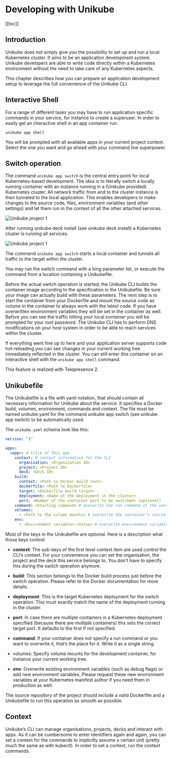 # Developing with Unikube

[[toc]]

## Introduction

Unikube does not simply give you the possibility to set up and run a local Kubernetes cluster. It aims to be an application development system. Unikube developers are able to write code directly within a Kubernetes environment without the need to take care of any Kubernetes aspects.

This chapter describes how you can prepare an application development setup to leverage the full convenience of the Unikube CLI.

## Interactive Shell

For a range of different tasks you may have to run application specific commands in your service, for instance to create a superuser. In order to easily get an interactive shell in an app container run:

```shell
unikube app shell
```

You will be prompted with all available apps in your current project context. Select the one you want and go ahead with your command line superpower.

## Switch operation

The command `unikube app switch` is the central entry point for local Kubernetes-based development. The idea is to literally switch a locally running container with an instance running in a (Unikube provided) Kubernetes cluster. All network traffic from and to the cluster instance is then tunneled to the local application. This enables developers to make changes to the source code, files, environment variables (and other settings) and let them run in the context of all the other attached services.

![Unikube project 1](/docs/img/project-unikube-1.png)

After running unikube deck install (see unikube deck install) a Kubernetes cluster is running all services.

![Unikube project 1](/docs/img/project-unikube-2.png)

The command `unikube app switch` starts a local container and tunnels all traffic to the target within the cluster.

You may run the switch command with a long parameter list, or execute the command from a location containing a Unikubefile.

Before the actual switch operation is started, the Unikube CLI builds the container image according to the specification in the Unikubefile. Be sure your image can actually build with these parameters. The next step is to start the container from your Dockerfile and mount the source code as volume in the container to always work with the latest code. If you have overwritten environment variables they will be set in the container as well. Before you can see the traffic hitting your local container you will be prompted for your root password. The Unikube CLI has to perform DNS modifications on your host system in order to be able to reach services within the cluster.

If everything went fine up to here and your application server supports code hot-reloading you can see changes in your current working tree immediately reflected in the cluster. You can still enter this container on an interactive shell with the `unikube app shell` command.

This feature is realized with Telepresence 2.

## Unikubefile

The Unikubefile is a file with yaml notation, that should contain all necessary information for Unikube about the service. It specifies a Docker build, volumes, environment, commands and context. The file must be named unikube.yaml for the command unikube app switch (see unikube app switch) to be automatically used.

The `unikube.yaml` schema look like this:

```yaml
version: "1"

apps:
  <app>: # title of this app
    context: # context information for the CLI
      organization: <Organization ID>
      project: <Project ID>
      deck: <Deck ID>
    build:
      context: <Path to Docker build root>
      dockerfile: <Path to Dockerfile>
      target: <Dockerfile build target>
      deployment: <Name of the Deployment in the cluster>
      port: <Number of the container port to be switched> (optional)
    command: <Starting command> # overwrite the run command of the services during development
    volumes:
      - <Path to the volume mounts> # overwrite the container's source directory with your working tree
    env:
      - <Environment variable>:<Value> # overwrite environment variables from the deployment, see: unikube app env
```

Most of the keys in the Unikubefile are optional. Here is a description what those keys control:

- **context**: The sub-keys of the first level context item are used control the CLI’s context. For your convenience you can set the organisation, the project and the deck this service belongs to. You don’t have to specify this during the switch operation anymore.

- **build**: This section belongs to the Docker build process just before the switch operation. Please refer to the Docker documentation for more details.

- **deployment**: This is the target Kubernetes deployment for the switch operation. This must exactly match the name of the deployment running in the cluster.

- **port**: In case there are multiple containers in a Kubernetes deployment specified (because there are multiple containers) this sets the correct target port. It defaults to the first if not specified.

- **command**: If your container does not specify a run command or you want to overwrite it, that’s the place for it. Write it as a single string.

- volumes: Specify volume mounts for the development container, for instance your current working tree.

- **env**: Overwrite existing environment variables (such as debug flags) or add new environment variables. Please request these new environment variables at your Kubernetes manifest author if you need them in production as well.

The source repository of the project should include a valid Dockerfile and a Unikubefile to run this operation as smooth as possible.

## Context

Unikube’s CLI can manage organisations, projects, decks and interact with apps. As it can be cumbersome to enter identifiers again and again, you can set a context for the commands to implicitly assume a certain unit (pretty much the same as with kubectl). In order to set a context, run the context commands.

